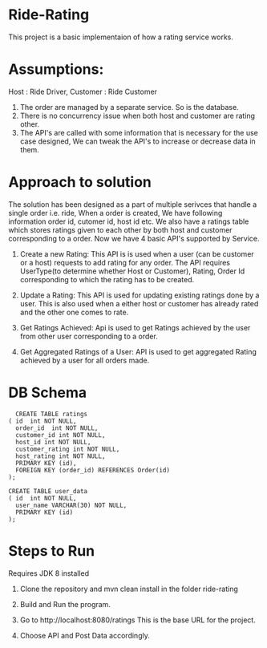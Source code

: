 # Ride-Rating

This project is a basic implementaion of how a rating service works.

# Assumptions:
  Host : Ride Driver, Customer : Ride Customer 
  1. The order are managed by a separate service. So is the database.
  2. There is no concurrency issue when both host and customer are rating other.
  3. The API's are called with some information that is necessary for the use case designed, We can tweak the API's to increase or decrease data in them.


# Approach to solution
  
The solution has been designed as a part of multiple serivces that handle a single order i.e. ride, When a order is created, We have following information order id, cutomer id, host id etc. We also have a ratings table which stores ratings given to each other by both host and customer corresponding to a order. Now we have 4  basic API's supported by Service.

  1. Create a new Rating: This API is is used when a user (can be customer or a host) requests to add rating for any order. The API requires UserType(to determine        whether Host or Customer), Rating, Order Id corresponding to which the rating has to be created.
  
  2. Update a Rating: This API is used for updating existing ratings done by a user. This is also used when a either host or customer has already rated and the          other one comes to rate.
  
  3. Get Ratings Achieved:  Api is used to get Ratings achieved by the user from other user corresponding to a order.
  
  4. Get Aggregated Ratings of a User: API is used to get aggregated Rating achieved by a user for all orders made.
  
  
  # DB Schema
  
      CREATE TABLE ratings
    ( id  int NOT NULL,
      order_id  int NOT NULL,
      customer_id int NOT NULL,
      host_id int NOT NULL,
      customer_rating int NOT NULL,
      host_rating int NOT NULL,
      PRIMARY KEY (id),
      FOREIGN KEY (order_id) REFERENCES Order(id)
    );

    CREATE TABLE user_data
    ( id  int NOT NULL,
      user_name VARCHAR(30) NOT NULL,
      PRIMARY KEY (id)
    );

# Steps to Run
  
  Requires JDK 8 installed
  
  1. Clone the repository and mvn clean install in the folder ride-rating
  
  2. Build and Run the program.
  
  3. Go to http://localhost:8080/ratings This is the base URL for the project.
  
  4. Choose API and Post Data accordingly.

